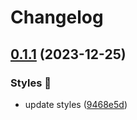 # Changelog

## [0.1.1](https://github.com/hbstack/syntax-highlighting/compare/styles/monokai/v0.1.0...styles/monokai/v0.1.1) (2023-12-25)


### Styles 🎨

* update styles ([9468e5d](https://github.com/hbstack/syntax-highlighting/commit/9468e5d054f6c1775a1966bcf308506cebd2f804))
